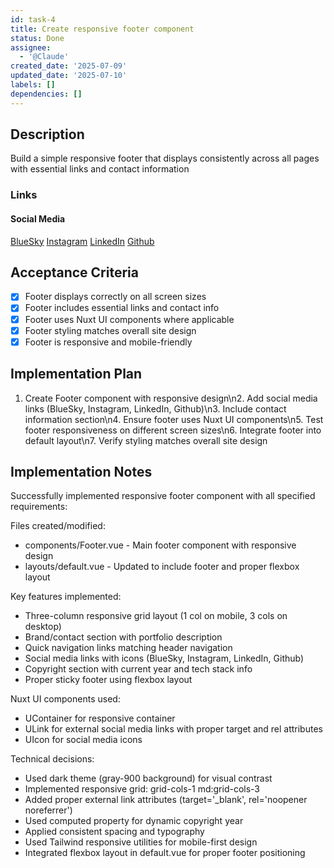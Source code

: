 ```yaml
---
id: task-4
title: Create responsive footer component
status: Done
assignee:
  - '@Claude'
created_date: '2025-07-09'
updated_date: '2025-07-10'
labels: []
dependencies: []
---
```


## Description

Build a simple responsive footer that displays consistently across all pages with essential links and contact information

### Links

#### Social Media

[BlueSky](gwawr.bsky.social)
[Instagram](https://www.instagram.com/gwawr/)
[LinkedIn](https://www.linkedin.com/in/gwawr/)
[Github](https://github.com/samcarrington)

## Acceptance Criteria

- [x] Footer displays correctly on all screen sizes
- [x] Footer includes essential links and contact info
- [x] Footer uses Nuxt UI components where applicable
- [x] Footer styling matches overall site design
- [x] Footer is responsive and mobile-friendly

## Implementation Plan

1. Create Footer component with responsive design\n2. Add social media links (BlueSky, Instagram, LinkedIn, Github)\n3. Include contact information section\n4. Ensure footer uses Nuxt UI components\n5. Test footer responsiveness on different screen sizes\n6. Integrate footer into default layout\n7. Verify styling matches overall site design

## Implementation Notes

Successfully implemented responsive footer component with all specified requirements:

Files created/modified:
- components/Footer.vue - Main footer component with responsive design
- layouts/default.vue - Updated to include footer and proper flexbox layout

Key features implemented:
- Three-column responsive grid layout (1 col on mobile, 3 cols on desktop)
- Brand/contact section with portfolio description
- Quick navigation links matching header navigation
- Social media links with icons (BlueSky, Instagram, LinkedIn, Github)
- Copyright section with current year and tech stack info
- Proper sticky footer using flexbox layout

Nuxt UI components used:
- UContainer for responsive container
- ULink for external social media links with proper target and rel attributes
- UIcon for social media icons

Technical decisions:
- Used dark theme (gray-900 background) for visual contrast
- Implemented responsive grid: grid-cols-1 md:grid-cols-3
- Added proper external link attributes (target='_blank', rel='noopener noreferrer')
- Used computed property for dynamic copyright year
- Applied consistent spacing and typography
- Used Tailwind responsive utilities for mobile-first design
- Integrated flexbox layout in default.vue for proper footer positioning
